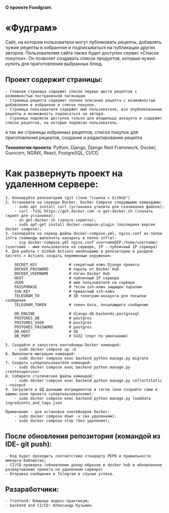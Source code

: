 **О проекте Foodgram**.

# «Фудграм» 
Cайт, на котором пользователи могут публиковать рецепты, добавлять чужие рецепты в избранное и подписываться на публикации других авторов. Пользователям сайта также будет доступен сервис «Список покупок». Он позволит создавать список продуктов, которые нужно купить для приготовления выбранных блюд.

## Проект содержит страницы:
    - Главная страница содержит список первых шести рецептов с возможностью постраничной пагинации.
    - Страница рецепта содержит полное описание рецепта с возможностью добавления в избранное и список покупок.
    - Страница пользователя содержит имя пользователя, все опубликованные рецепты и возможность подписаться на автора.
    - Страница подписок доступна только для владельца аккаунта и содержит список рецептов, на которые подписан пользователь.

а так же страницы избранных рецептов, список покупок для приготовления рецеатов, создание и редактирование рецепта

**Технологии проекта**:
Python, Django, Django Rest Framework, Docker, Gunicorn, NGINX, React, PostgreSQL, CI/CD.

# Как развернуть проект на удаленном сервере:
    1. Клонируйте репозиторий (git clone "ссылка с GitHub")
    2. Установите на сервере Docker, Docker Compose следующими командами:
        - sudo apt install curl (установка утилиты для скачивания файлов);
        - curl -fsSL https://get.docker.com -o get-docker.sh (скачать скрипт для установки);
        - sh get-docker.sh (запуск скрипта);
        - sudo apt-get install docker-compose-plugin (последняя версия docker compose);
    3. Скопируйте на сервер файлы docker-compose.yml, nginx.conf из папки infra (команды выполнять находясь в папке infra):
        - scp docker-compose.yml nginx.conf username@IP:/home/username/ (username - имя пользователя на сервере, IP - публичный IP сервера)
    4. Для работы с GitHub Actions необходимо в репозитории в разделе Secrets > Actions создать переменные окружения:

        SECRET_KEY              # секретный ключ Django проекта
        DOCKER_PASSWORD         # пароль от Docker Hub
        DOCKER_USERNAME         # логин Docker Hub
        HOST                    # публичный IP сервера
        USER                    # имя пользователя на сервере
        PASSPHRASE              # *если ssh-ключ защищен паролем
        SSH_KEY                 # приватный ssh-ключ
        TELEGRAM_TO             # ID телеграм-аккаунта для посылки сообщения
        TELEGRAM_TOKEN          # токен бота, посылающего сообщение

        DB_ENGINE               # django.db.backends.postgresql
        POSTGRES_DB             # postgres
        POSTGRES_USER           # postgres
        POSTGRES_PASSWORD       # postgres
        DB_HOST                 # db
        DB_PORT                 # 5432 (порт по умолчанию)

    5. Создайте и запустите контейнеры Docker командой:
        - sudo docker compose up -d
    6. Выполните миграции командой:
        - sudo docker compose exec backend python manage.py migrate
    7. Создать суперпользователя командой:
        - sudo docker compose exec backend python manage.py createsuperuser
    8. Собирите статические файлы командой:
        - sudo docker compose exec backend python manage.py collectstatic --noinput
    9. Загрузите в БД данными ингридиентов и тегов (или создайте сами в админ-зоне проекта суперпользователем):
        - sudo docker compose exec backend python manage.py loaddata ingredients_and_tags.json

    Примечание - для остановки контейнеров Docker:
        - sudo docker compose down -v (их удалением);
        - sudo docker compose stop (без удаления);

## После обновления репозитория (командой из IDE- git push):
    - Код будет проходить соответствие стандарту PEP8 и правильности импорта библиотек;
    - CI/CD проверка (обновление докер-образов в docker hub и обновленное развертывание проекта на удаленном сервере)
    - Отправка сообщения в Telegram в случае успеха.

## Разаработчики:
    - frontend: Команда яндекс-практикум;
    - backend and CI/CD: Александр Кузьмин.
